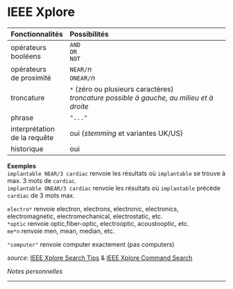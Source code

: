 # IEEE Xplore

| Fonctionnalités | Possibilités |
| :-------- | :---- |
| opérateurs<br/>booléens | `AND`<br/>`OR`<br/>`NOT` |
| opérateurs<br/>de proximité | `NEAR/`*n*<br/>`ONEAR/`*n* |
| troncature | `*` (zéro ou plusieurs caractères)<br/>*troncature possible à gauche, au milieu et à droite* |
| phrase | `"..."` |
| interprétation<br/>de la requête | oui (*stemming* et variantes UK/US) |
| historique | oui |

**Exemples**   
`implantable NEAR/3 cardiac` renvoie les résultats où `implantable` se trouve à max. 3 mots de `cardiac`.   
`implantable ONEAR/3 cardiac` renvoie les résultats où `implantable` précède `cardiac` de 3 mots max.   

`electro*` renvoie electron, electrons, electronic, electronics, electromagnetic, electromechanical, electrostatic, etc.   
`*optic` renvoie optic,fiber-optic, electrooptic, acoustooptic, etc.   
`me*n` renvoie men, mean, median, etc.   

`"computer"` renvoie computer exactement (pas computers)

*source*: [IEEE Xplore Search Tips](http://ieeexplore.ieee.org/Xplorehelp/#/searching-ieee-xplore/search-tips) & [IEEE Xplore Command Search](https://ieeexplore.ieee.org/Xplorehelp/#/searching-ieee-xplore/command-search)

*Notes personnelles*

---
